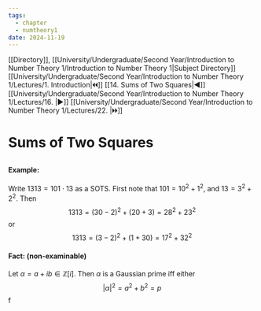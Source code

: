 ```yaml
---
tags:
  - chapter
  - numtheory1
date: 2024-11-19
---
```

[[Directory]], [[University/Undergraduate/Second Year/Introduction to Number Theory 1/Introduction to Number Theory 1|Subject Directory]]
[[University/Undergraduate/Second Year/Introduction to Number Theory 1/Lectures/1. Introduction|🞀🞀]] [[14. Sums of Two Squares|◀]] [[University/Undergraduate/Second Year/Introduction to Number Theory 1/Lectures/16. |▶]] [[University/Undergraduate/Second Year/Introduction to Number Theory 1/Lectures/22. |🞂🞂]]
# Sums of Two Squares
## 
#### Example:
Write ${} 1313=101 \cdot 13 {}$ as a SOTS. First note that ${} 101=10^{2}+1^{2} {}$, and ${} 13=3^{2}+2^{2} {}$. Then 
$$
1313=(30-2)^{2}+(20+3)=28^{2}+23^{2}
$$
or
$$
1313=(3-2)^{2}+(1+30)=17^{2}+32^{2}
$$
#### Fact: (non-examinable)
Let ${} \alpha =a+ib \in \mathbb{Z}[i] {}$. Then $\alpha$ is a Gaussian prime iff either
$$
|\alpha|^{2}=a^{2}+b^{2}=p
$$
f